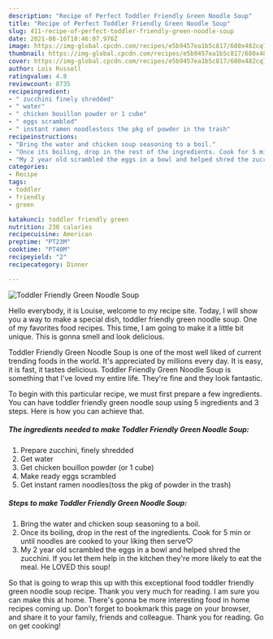 ```yaml
---
description: "Recipe of Perfect Toddler Friendly Green Noodle Soup"
title: "Recipe of Perfect Toddler Friendly Green Noodle Soup"
slug: 411-recipe-of-perfect-toddler-friendly-green-noodle-soup
date: 2021-08-16T18:46:07.976Z
image: https://img-global.cpcdn.com/recipes/e5b9457ea1b5c817/680x482cq70/toddler-friendly-green-noodle-soup-recipe-main-photo.jpg
thumbnail: https://img-global.cpcdn.com/recipes/e5b9457ea1b5c817/680x482cq70/toddler-friendly-green-noodle-soup-recipe-main-photo.jpg
cover: https://img-global.cpcdn.com/recipes/e5b9457ea1b5c817/680x482cq70/toddler-friendly-green-noodle-soup-recipe-main-photo.jpg
author: Lois Russell
ratingvalue: 4.8
reviewcount: 8735
recipeingredient:
- " zucchini finely shredded"
- " water"
- " chicken bouillon powder or 1 cube"
- " eggs scrambled"
- " instant ramen noodlestoss the pkg of powder in the trash"
recipeinstructions:
- "Bring the water and chicken soup seasoning to a boil."
- "Once its boiling, drop in the rest of the ingredients. Cook for 5 min or until noodles are cooked to your liking then serve♡"
- "My 2 year old scrambled the eggs in a bowl and helped shred the zucchini. If you let them help in the kitchen they&#39;re more likely to eat the meal. He LOVED this soup!"
categories:
- Recipe
tags:
- toddler
- friendly
- green

katakunci: toddler friendly green 
nutrition: 230 calories
recipecuisine: American
preptime: "PT23M"
cooktime: "PT40M"
recipeyield: "2"
recipecategory: Dinner

---
```



![Toddler Friendly Green Noodle Soup](https://img-global.cpcdn.com/recipes/e5b9457ea1b5c817/680x482cq70/toddler-friendly-green-noodle-soup-recipe-main-photo.jpg)

Hello everybody, it is Louise, welcome to my recipe site. Today, I will show you a way to make a special dish, toddler friendly green noodle soup. One of my favorites food recipes. This time, I am going to make it a little bit unique. This is gonna smell and look delicious.



Toddler Friendly Green Noodle Soup is one of the most well liked of current trending foods in the world. It's appreciated by millions every day. It is easy, it is fast, it tastes delicious. Toddler Friendly Green Noodle Soup is something that I've loved my entire life. They're fine and they look fantastic.


To begin with this particular recipe, we must first prepare a few ingredients. You can have toddler friendly green noodle soup using 5 ingredients and 3 steps. Here is how you can achieve that.

<!--inarticleads1-->

##### The ingredients needed to make Toddler Friendly Green Noodle Soup:

1. Prepare  zucchini, finely shredded
1. Get  water
1. Get  chicken bouillon powder (or 1 cube)
1. Make ready  eggs scrambled
1. Get  instant ramen noodles(toss the pkg of powder in the trash)




<!--inarticleads2-->

##### Steps to make Toddler Friendly Green Noodle Soup:

1. Bring the water and chicken soup seasoning to a boil.
1. Once its boiling, drop in the rest of the ingredients. Cook for 5 min or until noodles are cooked to your liking then serve♡
1. My 2 year old scrambled the eggs in a bowl and helped shred the zucchini. If you let them help in the kitchen they&#39;re more likely to eat the meal. He LOVED this soup!




So that is going to wrap this up with this exceptional food toddler friendly green noodle soup recipe. Thank you very much for reading. I am sure you can make this at home. There's gonna be more interesting food in home recipes coming up. Don't forget to bookmark this page on your browser, and share it to your family, friends and colleague. Thank you for reading. Go on get cooking!
